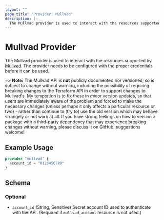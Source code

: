 ```yaml
---
layout: ""
page_title: "Provider: Mullvad"
description: |-
  The Mullvad provider is used to interact with the resources supported by Mullvad.
---
```


# Mullvad Provider

The Mullvad provider is used to interact with the resources supported by [Mullvad](https://mullvad.net). The provider needs to be configured with the proper credentials before it can be used.

~> **Note:** The Mullvad API is **not** publicly documented nor versioned; so is subject to change without warning, including the possibility of requiring breaking changes to the Terraform API in order to support changes to Mullvad's. My temptation is to fix these in *minor* version updates, so that users are immediately aware of the problem and forced to make the necessary changes (unless perhaps it only affects a particular resource or two) - rather than continue to (try to) use the old version which may behave strangely or not work at all. If you have strong feelings on how to version a package with a third-party dependency that may experience breaking changes without warning, please discuss it on GitHub, suggestions welcome!

## Example Usage

```terraform
provider "mullvad" {
  account_id = "0123456789"
}
```

<!-- schema generated by tfplugindocs -->
## Schema

### Optional

- `account_id` (String, Sensitive) Secret account ID used to authenticate with the API. (Required if `mullvad_account` resource is not used.)
